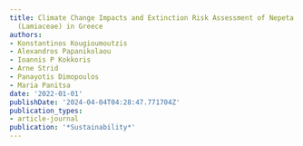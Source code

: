 ```yaml
---
title: Climate Change Impacts and Extinction Risk Assessment of Nepeta Representatives
  (Lamiaceae) in Greece
authors:
- Konstantinos Kougioumoutzis
- Alexandros Papanikolaou
- Ioannis P Kokkoris
- Arne Strid
- Panayotis Dimopoulos
- Maria Panitsa
date: '2022-01-01'
publishDate: '2024-04-04T04:28:47.771704Z'
publication_types:
- article-journal
publication: '*Sustainability*'
---
```

